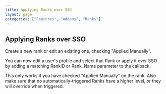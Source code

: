 ```yaml
---
title: Applying Ranks over SSO
layout: page
categories: ["Features", "Addons", "Ranks"]
---
```


## Applying Ranks over SSO

Create a new rank or edit an existing one, checking "Applied Manually".

You can now edit a user's profile and select that Rank or apply it over SSO by adding a matching RankID or Rank_Name parameter to the callback.

This only works if you have checked "Applied Manually" on the rank. Also make sure that no automatically-triggered Ranks have a higher level, or they will override when triggered.
